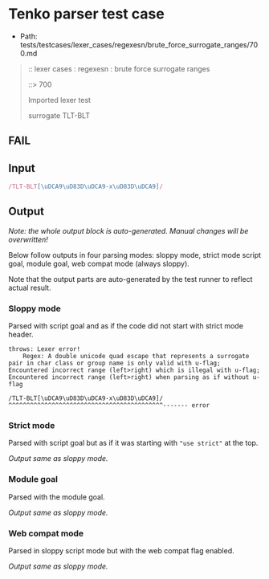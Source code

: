 # Tenko parser test case

- Path: tests/testcases/lexer_cases/regexesn/brute_force_surrogate_ranges/700.md

> :: lexer cases : regexesn : brute force surrogate ranges
>
> ::> 700
>
> Imported lexer test
>
> surrogate TLT-BLT

## FAIL

## Input

`````js
/TLT-BLT[\uDCA9\uD83D\uDCA9-x\uD83D\uDCA9]/
`````

## Output

_Note: the whole output block is auto-generated. Manual changes will be overwritten!_

Below follow outputs in four parsing modes: sloppy mode, strict mode script goal, module goal, web compat mode (always sloppy).

Note that the output parts are auto-generated by the test runner to reflect actual result.

### Sloppy mode

Parsed with script goal and as if the code did not start with strict mode header.

`````
throws: Lexer error!
    Regex: A double unicode quad escape that represents a surrogate pair in char class or group name is only valid with u-flag; Encountered incorrect range (left>right) which is illegal with u-flag; Encountered incorrect range (left>right) when parsing as if without u-flag

/TLT-BLT[\uDCA9\uD83D\uDCA9-x\uD83D\uDCA9]/
^^^^^^^^^^^^^^^^^^^^^^^^^^^^^^^^^^^^^^^^^^^------- error
`````

### Strict mode

Parsed with script goal but as if it was starting with `"use strict"` at the top.

_Output same as sloppy mode._

### Module goal

Parsed with the module goal.

_Output same as sloppy mode._

### Web compat mode

Parsed in sloppy script mode but with the web compat flag enabled.

_Output same as sloppy mode._
